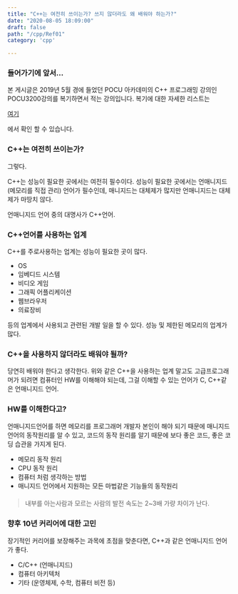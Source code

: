 ```yaml
---
title: "C++는 여전히 쓰이는가? 쓰지 않더라도 왜 배워야 하는가?"
date: "2020-08-05 18:09:00"
draft: false
path: "/cpp/Ref01"
category: 'cpp'

---
```


### 들어가기에 앞서...

본 게시글은 2019년 5월 경에 들었던 POCU 아카데미의 C++ 프로그래밍 강의인 POCU3200강의를 복기하면서  적는 강의입니다.
복기에 대한 자세한 리스트는

[여기](../POCU3200)

에서 확인 할 수 있습니다.

### C++는 여전히 쓰이는가?

그렇다.

C++는 성능이 필요한 곳에서는 여전히 필수이다.
성능이 필요한 곳에서는 언매니지드 (메모리를 직접 관리) 언어가 필수인데,
매니지드는 대체제가 많지만 언매니지드는 대체제가 마땅치 않다.

언매니지드 언어 중의 대명사가 C++언어.

### C++언어를 사용하는 업계

C++를 주로사용하는 업계는 성능이 필요한 곳이 많다.

- OS
- 임베디드 시스템
- 비디오 게임
- 그래픽 어플리케이션
- 웹브라우저
- 의료장비

등의 업계에서 사용되고 관련된 개발 일을 할 수 있다.
성능 및 제한된 메모리의 업계가 많다.

### C++을 사용하지 않더라도 배워야 될까?

당연히 배워야 한다고 생각한다.
위와 같은 C++을 사용하는 업계 말고도 고급프로그래머가 되려면
컴퓨터인 HW를 이해해야 되는데, 그걸 이해할 수 있는 언어가 C, C++같은
언매니지드 언어.

### HW를 이해한다고?

언매니지드언어를 하면 메모리를 프로그래머 개발자 본인이 해야 되기 때문에
매니지드 언어의 동작원리를 알 수 있고, 코드의 동작 원리를 알기 때문에
보다 좋은 코드, 좋은 코딩 습관을 가지게 된다.

- 메모리 동작 원리
- CPU 동작 원리
- 컴퓨터 처럼 생각하는 방법
- 매니지드 언어에서 지원하는 모든 마법같은 기능들의 동작원리

#### 

> 내부를 아는사람과 모르는 사람의 발전 속도는 2~3배 가량 차이가 난다.



### 향후 10년 커리어에 대한 고민

장기적인 커리어를 보장해주는 과목에 초점을 맞춘다면,
C++과 같은 언매니지드 언어가 좋다.

- C/C++ (언매니지드)
- 컴퓨터 아키텍처
- 기타 (운영체제, 수학, 컴퓨터 비전 등)

